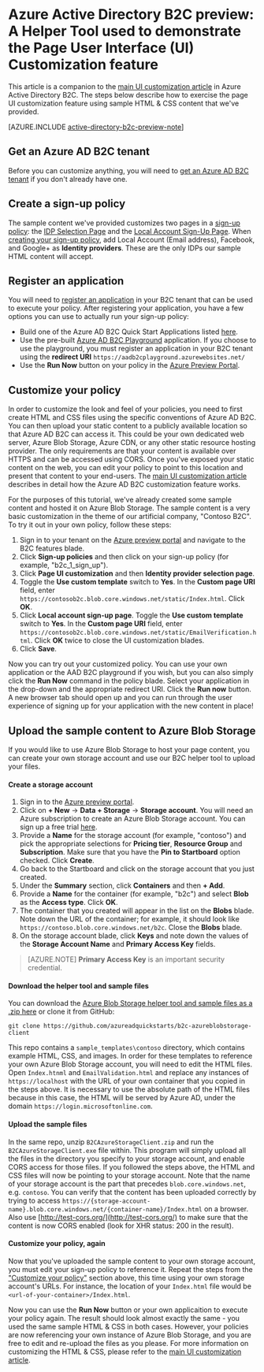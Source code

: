 <properties
	pageTitle="Azure Active Directory B2C preview: Page UI customization helper tool | Microsoft Azure"
	description="A helper tool used to demonstrate the page UI customization feature in Azure Active Directory B2C"
	services="active-directory-b2c"
	documentationCenter=""
	authors="swkrish"
	manager="msmbaldwin"
	editor="curtand"/>

<tags
	ms.service="active-directory-b2c"
	ms.workload="identity"
	ms.tgt_pltfrm="na"
	ms.devlang="na"
	ms.topic="article"
	ms.date="10/08/2015"
	ms.author="swkrish"/>

# Azure Active Directory B2C preview: A Helper Tool used to demonstrate the Page User Interface (UI) Customization feature

This article is a companion to the [main UI customization article](active-directory-b2c-reference-ui-customization.md) in Azure Active Directory B2C.  The steps below describe how to exercise the page UI customization feature using sample HTML & CSS content that we've provided.

[AZURE.INCLUDE [active-directory-b2c-preview-note](../../includes/active-directory-b2c-preview-note.md)]

## Get an Azure AD B2C tenant

Before you can customize anything, you will need to [get an Azure AD B2C tenant](active-directory-b2c-get-started.md) if you don't already have one.

## Create a sign-up policy

The sample content we've provided customizes two pages in a [sign-up policy](active-directory-b2c-reference-policies.md#how-to-create-a-sign-up-policy): the [IDP Selection Page](active-directory-b2c-reference-ui-customization.md#identity-provider-selection-page) and the [Local Account Sign-Up Page](active-directory-b2c-reference-ui-customization.md#local-account-sign-up-page).  When [creating your sign-up policy](active-directory-b2c-reference-policies.md#how-to-create-a-sign-up-policy), add Local Account (Email address), Facebook, and Google+ as **Identity providers**.  These are the only IDPs our sample HTML content will accept.

## Register an application

You will need to [register an application](active-directory-b2c-app-registration.md) in your B2C tenant that can be used to execute your policy.  After registering your application, you have a few options you can use to actually run your sign-up policy:

- Build one of the Azure AD B2C Quick Start Applications listed [here](active-directory-b2c-overview.md#getting-started).
- Use the pre-built [Azure AD B2C Playground](https://aadb2cplayground.azurewebsites.net) application.  If you choose to use the playground, you must register an application in your B2C tenant using the **redirect URI** `https://aadb2cplayground.azurewebsites.net/`
- Use the **Run Now** button on your policy in the [Azure Preview Portal](https://portal.azure.com).

## Customize your policy

In order to customize the look and feel of your policies, you need to first create HTML and CSS files using the specific conventions of Azure AD B2C.  You can then upload your static content to a publicly available location so that Azure AD B2C can access it.  This could be your own dedicated web server, Azure Blob Storage, Azure CDN, or any other static resource hosting provider.  The only requirements are that your content is available over HTTPS and can be accessed using CORS.  Once you've exposed your static content on the web, you can edit your policy to point to this location and present that content to your end-users.  The [main UI customization article](active-directory-b2c-reference-ui-customization.md) describes in detail how the Azure AD B2C customization feature works.  

For the purposes of this tutorial, we've already created some sample content and hosted it on Azure Blob Storage.  The sample content is a very basic customization in the theme of our artificial company, "Contoso B2C".  To try it out in your own policy, follow these steps:

1. Sign in to your tenant on the [Azure preview portal](https://portal.azure.com) and navigate to the B2C features blade.
2. Click **Sign-up policies** and then click on your sign-up policy (for example, "b2c_1_sign_up").
3. Click **Page UI customization** and then **Identity provider selection page**.
4. Toggle the **Use custom template** switch to **Yes**. In the **Custom page URI** field, enter `https://contosob2c.blob.core.windows.net/static/Index.html`. Click **OK**.
5. Click **Local account sign-up page**. Toggle the **Use custom template** switch to **Yes**. In the **Custom page URI** field, enter `https://contosob2c.blob.core.windows.net/static/EmailVerification.html`. Click **OK** twice to close the UI customization blades.
6. Click **Save**.

Now you can try out your customized policy.  You can use your own application or the AAD B2C playground if you wish, but you can also simply click the **Run Now** command in the policy blade.  Select your application in the drop-down and the appropriate redirect URI. Click the **Run now** button.  A new browser tab should open up and you can run through the user experience of signing up for your application with the new content in place!

## Upload the sample content to Azure Blob Storage

If you would like to use Azure Blob Storage to host your page content, you can create your own storage account and use our B2C helper tool to upload your files.  

#### Create a storage account

1. Sign in to the [Azure preview portal](https://portal.azure.com/).
2. Click on **+ New** -> **Data + Storage** -> **Storage account**. You will need an Azure subscription to create an Azure Blob Storage account. You can sign up a free trial [here](https://azure.microsoft.com/pricing/free-trial/).
3. Provide a **Name** for the storage account (for example, "contoso") and pick the appropriate selections for **Pricing tier**, **Resource Group** and **Subscription**. Make sure that you have the **Pin to Startboard** option checked. Click **Create**.
4. Go back to the Startboard and click on the storage account that you just created.
5. Under the **Summary** section, click **Containers** and then **+ Add**.
6. Provide a **Name** for the container (for example, "b2c") and select **Blob** as the **Access type**. Click **OK**.
7. The container that you created will appear in the list on the **Blobs** blade. Note down the URL of the container; for example, it should look like `https://contoso.blob.core.windows.net/b2c`. Close the **Blobs** blade.
8. On the storage account blade, click **Keys** and note down the values of the **Storage Account Name** and **Primary Access Key** fields.

> [AZURE.NOTE]
	**Primary Access Key** is an important security credential.

#### Download the helper tool and sample files

You can download the [Azure Blob Storage helper tool and sample files as a .zip here](https://github.com/azureadquickstarts/b2c-azureblobstorage-client/archive/master.zip) or clone it from GitHub:

```
git clone https://github.com/azureadquickstarts/b2c-azureblobstorage-client
```

This repo contains a `sample_templates\contoso` directory, which contains example HTML, CSS, and images.  In order for these templates to reference your own Azure Blob Storage account, you will need to edit the HTML files.  Open `Index.htnml` and `EmailValidation.html` and replace any instances of `https://localhost` with the URL of your own container that you copied in the steps above.  It is necessary to use the absolute path of the HTML files because in this case, the HTML will be served by Azure AD, under the domain `https://login.microsoftonline.com`.

#### Upload the sample files

In the same repo, unzip `B2CAzureStorageClient.zip` and run the `B2CAzureStorageClient.exe` file within.  This program will simply upload all the files in the directory you specify to your storage account, and enable CORS access for those files.  If you followed the steps above, the HTML and CSS files will now be pointing to your storage account.  Note that the name of your storage account is the part that precedes `blob.core.windows.net`, e.g. `contoso`.  You can verify that the content has been uploaded correctly by trying to access `https://{storage-account-name}.blob.core.windows.net/{container-name}/Index.html` on a browser. Also use [http://test-cors.org/](http://test-cors.org/) to make sure that the content is now CORS enabled (look for XHR status: 200 in the result).

#### Customize your policy, again

Now that you've uploaded the sample content to your own storage account, you must edit your sign-up policy to reference it.  Repeat the steps from the ["Customize your policy"](#customize-your-policy) section above, this time using your own storage account's URLs.  For instance, the location of your `Index.html` file would be `<url-of-your-container>/Index.html`.  
        
Now you can use the **Run Now** button or your own applicaition to execute your policy again.  The result should look almost exactly the same - you used the same sample HTML & CSS in both cases.  However, your policies are now referencing your own instance of Azure Blob Storage, and you are free to edit and re-upload the files as you please.  For more information on customizing the HTML & CSS, please refer to the [main UI customization article](active-directory-b2c-reference-ui-customization.md).
